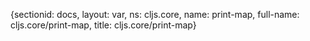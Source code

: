 {sectionid: docs, layout: var, ns: cljs.core, name: print-map, full-name: cljs.core/print-map,
  title: cljs.core/print-map}
